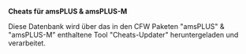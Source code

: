 **Cheats für amsPLUS & amsPLUS-M**

Diese Datenbank wird über das in den CFW Paketen "amsPLUS" & "amsPLUS-M" enthaltene Tool "Cheats-Updater" heruntergeladen und verarbeitet.
